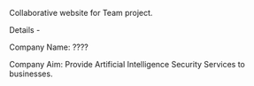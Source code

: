 Collaborative website for Team project.

Details - 

Company Name: ????

Company Aim: Provide Artificial Intelligence Security Services to businesses.

